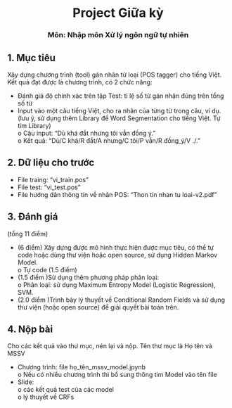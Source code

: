 <div align="center">
  <h1>Project Giữa kỳ</h1>
  <h3>Môn: Nhập môn Xử lý ngôn ngữ tự nhiên</h3>
</div>

## 1.	Mục tiêu
Xây dựng chương trình (tool) gán nhãn từ loại (POS tagger) cho tiếng Việt.<br>
Kết quả đạt được là chương trình, có 2 chức năng:
-	Đánh giá độ chính xác trên tập Test: tỉ lệ số từ gán nhãn đúng trên tổng số từ
-	Input vào một câu tiếng Việt, cho ra nhãn của từng từ trong câu, ví dụ.<br>
(lưu ý, sử dụng thêm Library để Word Segmentation cho tiếng Việt. Tự tìm Library)<br>
o	Câu input: “Dù khá đắt nhưng tôi vẫn đồng ý.”<br>
o	Kết quả: “Dù/C khá/R đắt/A nhưng/C tôi/P vẫn/R đồng_ý/V ./.”<br>

## 2.	Dữ liệu cho trước
-	File traing: “vi_train.pos”
-	File test: “vi_test.pos”
-	File hướng dân thông tin về nhãn POS: “Thon tin nhan tu loai-v2.pdf”

## 3.	Đánh giá 
(tổng 11 điểm)
-	(6 điểm) Xây dựng được mô hình thực hiện được mục tiêu, có thể tự code hoặc dùng thư viện hoặc open source, sử dụng Hidden Markov Model. <br>
o	Tự code (1.5 điểm)
-	(1.5 điểm )Sử dụng thêm phương pháp phân loại:<br>
o	Phân loại: sử dụng Maximum Entropy Model (Logistic Regression), SVM.
-	 (2.0 điểm )Trình bày lý thuyết về Conditional Random Fields và sử dụng thư viện (hoặc open source) để giải quyết bài toán trên. 

## 4.	Nộp bài
Cho các kết quả vào thư mục, nén lại và nộp. Tên thư mục là Họ tên và MSSV
-	Chương trình: file họ_tên_mssv_model.jpynb<br>
o	Nếu có nhiều chương trình thì bổ sung thông tim Model vào tên file
-	Slide: <br>
o	các kết quả test của các model<br>
o	lý thuyết về CRFs
